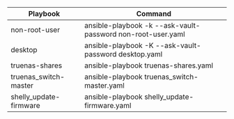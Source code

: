 | Playbook | Command |
|----------|----------|
| non-root-user    | ansible-playbook -k --ask-vault-password non-root-user.yaml   |
| desktop    | ansible-playbook -K --ask-vault-password desktop.yaml   |
| truenas-shares    | ansible-playbook truenas-shares.yaml   |
| truenas_switch-master    | ansible-playbook truenas_switch-master.yaml   |
| shelly_update-firmware    | ansible-playbook shelly_update-firmware.yaml   |